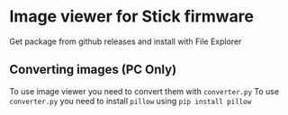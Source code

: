 # Image viewer for Stick firmware

Get package from github releases and install with File Explorer

## Converting images (PC Only)
To use image viewer you need to convert them with ``converter.py``
To use ``converter.py`` you need to install ``pillow`` using ``pip install pillow``
